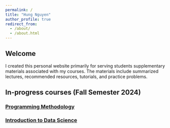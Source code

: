 ```yaml
---
permalink: /
title: "Hung Nguyen"
author_profile: true
redirect_from: 
  - /about/
  - /about.html
---
```


## Welcome

I created this personal website primarily for serving students supplementary materials associated with my courses. The materials include summarized lectures, recommended resources, tutorials, and practice problems.

## In-progress courses (Fall Semester 2024)

### [Programming Methodology](#)

### [Introduction to Data Science](#)


